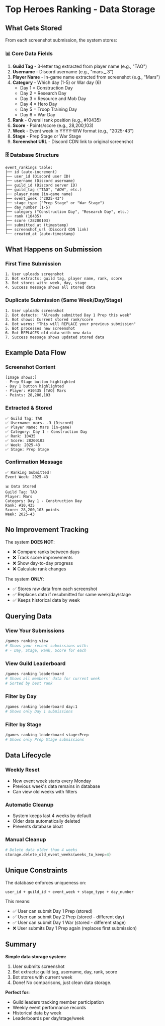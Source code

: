 # Top Heroes Ranking - Data Storage

## What Gets Stored

From each screenshot submission, the system stores:

### 📊 Core Data Fields

1. **Guild Tag** - 3-letter tag extracted from player name (e.g., "TAO")
2. **Username** - Discord username (e.g., "mars._.3")
3. **Player Name** - In-game name extracted from screenshot (e.g., "Mars")
4. **Category** - Which day (1-5) or War day (6)
   - Day 1 = Construction Day
   - Day 2 = Research Day
   - Day 3 = Resource and Mob Day
   - Day 4 = Hero Day
   - Day 5 = Troop Training Day
   - Day 6 = War Day
5. **Rank** - Overall rank position (e.g., #10435)
6. **Score** - Points/score (e.g., 28,200,103)
7. **Week** - Event week in YYYY-WW format (e.g., "2025-43")
8. **Stage** - Prep Stage or War Stage
9. **Screenshot URL** - Discord CDN link to original screenshot

### 🗄️ Database Structure

```
event_rankings table:
├── id (auto-increment)
├── user_id (Discord user ID)
├── username (Discord username)
├── guild_id (Discord server ID)
├── guild_tag ("TAO", "AOW", etc.)
├── player_name (in-game name)
├── event_week ("2025-43")
├── stage_type ("Prep Stage" or "War Stage")
├── day_number (1-5)
├── category ("Construction Day", "Research Day", etc.)
├── rank (10435)
├── score (28200103)
├── submitted_at (timestamp)
├── screenshot_url (Discord CDN link)
└── created_at (auto-timestamp)
```

## What Happens on Submission

### First Time Submission
```
1. User uploads screenshot
2. Bot extracts: guild tag, player name, rank, score
3. Bot stores with: week, day, stage
4. Success message shows all stored data
```

### Duplicate Submission (Same Week/Day/Stage)
```
1. User uploads screenshot
2. Bot detects: "Already submitted Day 1 Prep this week"
3. Bot shows: Current stored rank/score
4. Bot warns: "This will REPLACE your previous submission"
5. Bot processes new screenshot
6. Bot REPLACES old data with new data
7. Success message shows updated stored data
```

## Example Data Flow

### Screenshot Content
```
[Image shows:]
- Prep Stage button highlighted
- Day 1 button highlighted
- Player: #10435 [TAO] Mars
- Points: 28,200,103
```

### Extracted & Stored
```
✅ Guild Tag: TAO
✅ Username: mars._.3 (Discord)
✅ Player Name: Mars (in-game)
✅ Category: Day 1 - Construction Day
✅ Rank: 10435
✅ Score: 28200103
✅ Week: 2025-43
✅ Stage: Prep Stage
```

### Confirmation Message
```
✅ Ranking Submitted!
Event Week: 2025-43

📊 Data Stored
Guild Tag: TAO
Player: Mars
Category: Day 1 - Construction Day
Rank: #10,435
Score: 28,200,103 points
Week: 2025-43
```

## No Improvement Tracking

The system **DOES NOT**:
- ❌ Compare ranks between days
- ❌ Track score improvements
- ❌ Show day-to-day progress
- ❌ Calculate rank changes

The system **ONLY**:
- ✅ Stores raw data from each screenshot
- ✅ Replaces data if resubmitted for same week/day/stage
- ✅ Keeps historical data by week

## Querying Data

### View Your Submissions
```bash
/games ranking view
# Shows your recent submissions with:
# - Day, Stage, Rank, Score for each
```

### View Guild Leaderboard
```bash
/games ranking leaderboard
# Shows all members' data for current week
# Sorted by best rank
```

### Filter by Day
```bash
/games ranking leaderboard day:1
# Shows only Day 1 submissions
```

### Filter by Stage
```bash
/games ranking leaderboard stage:Prep
# Shows only Prep Stage submissions
```

## Data Lifecycle

### Weekly Reset
- New event week starts every Monday
- Previous week's data remains in database
- Can view old weeks with filters

### Automatic Cleanup
- System keeps last 4 weeks by default
- Older data automatically deleted
- Prevents database bloat

### Manual Cleanup
```python
# Delete data older than 4 weeks
storage.delete_old_event_weeks(weeks_to_keep=4)
```

## Unique Constraints

The database enforces uniqueness on:
```
user_id + guild_id + event_week + stage_type + day_number
```

This means:
- ✅ User can submit Day 1 Prep (stored)
- ✅ User can submit Day 2 Prep (stored - different day)
- ✅ User can submit Day 1 War (stored - different stage)
- ❌ User submits Day 1 Prep again (replaces first submission)

## Summary

**Simple data storage system:**
1. User submits screenshot
2. Bot extracts: guild tag, username, day, rank, score
3. Bot stores with current week
4. Done! No comparisons, just clean data storage.

**Perfect for:**
- Guild leaders tracking member participation
- Weekly event performance records
- Historical data by week
- Leaderboards per day/stage/week
